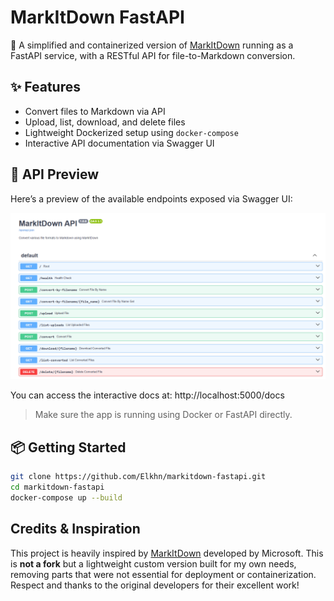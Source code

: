 # MarkItDown FastAPI

🚀 A simplified and containerized version of [MarkItDown](https://github.com/microsoft/markitdown) running as a FastAPI service, with a RESTful API for file-to-Markdown conversion.

## ✨ Features

- Convert files to Markdown via API
- Upload, list, download, and delete files
- Lightweight Dockerized setup using `docker-compose`
- Interactive API documentation via Swagger UI

## 📸 API Preview

Here’s a preview of the available endpoints exposed via Swagger UI:

![API Docs Screenshot](MarkItDown.png)

You can access the interactive docs at:
http://localhost:5000/docs
> Make sure the app is running using Docker or FastAPI directly.

## 📦 Getting Started
```bash
git clone https://github.com/Elkhn/markitdown-fastapi.git
cd markitdown-fastapi
docker-compose up --build
```

## Credits & Inspiration

This project is heavily inspired by [MarkItDown](https://github.com/microsoft/markitdown) developed by Microsoft.
This is **not a fork** but a lightweight custom version built for my own needs, removing parts that were not essential for deployment or containerization.
Respect and thanks to the original developers for their excellent work!
